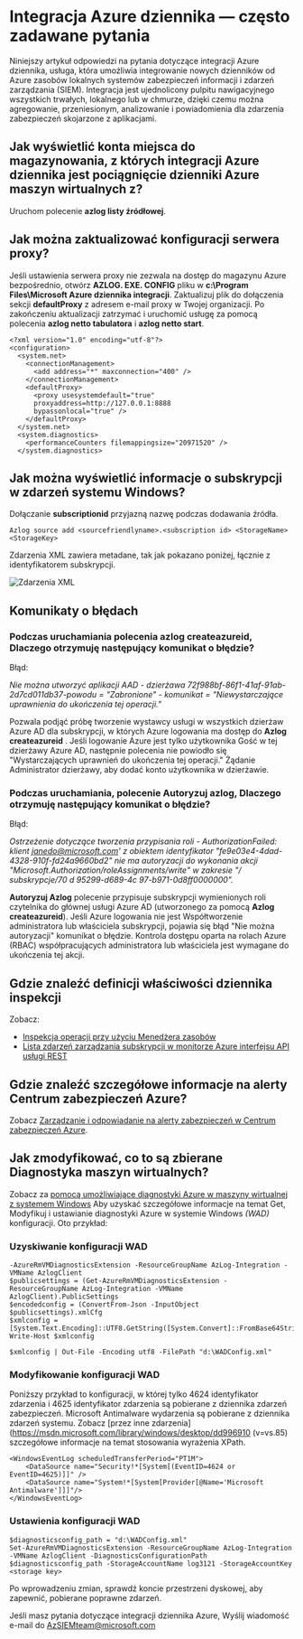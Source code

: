 <properties
   pageTitle="Integracja Azure dziennika — często zadawane pytania | Microsoft Azure"
   description="Niniejszy artykuł odpowiedzi na pytania dotyczące integracji Azure dziennika."
   services="security"
   documentationCenter="na"
   authors="TomShinder"
   manager="MBaldwin"
   editor="TerryLanfear"/>

<tags
   ms.service="security"
   ms.devlang="na"
   ms.topic="article"
   ms.tgt_pltfrm="na"
   ms.workload="na"
   ms.date="08/23/2016"
   ms.author="TomSh"/>

# <a name="azure-log-integration-frequently-asked-questions-faq"></a>Integracja Azure dziennika — często zadawane pytania

Niniejszy artykuł odpowiedzi na pytania dotyczące integracji Azure dziennika, usługa, która umożliwia integrowanie nowych dzienników od Azure zasobów lokalnych systemów zabezpieczeń informacji i zdarzeń zarządzania (SIEM). Integracja jest ujednolicony pulpitu nawigacyjnego wszystkich trwałych, lokalnego lub w chmurze, dzięki czemu można agregowanie, przeniesionym, analizowanie i powiadomienia dla zdarzenia zabezpieczeń skojarzone z aplikacjami.

## <a name="how-can-i-see-the-storage-accounts-from-which-azure-log-integration-is-pulling-azure-vm-logs-from"></a>Jak wyświetlić konta miejsca do magazynowania, z których integracji Azure dziennika jest pociągnięcie dzienniki Azure maszyn wirtualnych z?

Uruchom polecenie **azlog listy źródłowej**.

## <a name="how-can-i-update-the-proxy-configuration"></a>Jak można zaktualizować konfiguracji serwera proxy?

Jeśli ustawienia serwera proxy nie zezwala na dostęp do magazynu Azure bezpośrednio, otwórz **AZLOG. EXE. CONFIG** pliku w **c:\Program Files\Microsoft Azure dziennika integracji**. Zaktualizuj plik do dołączenia sekcji **defaultProxy** z adresem e-mail proxy w Twojej organizacji. Po zakończeniu aktualizacji zatrzymać i uruchomić usługę za pomocą polecenia **azlog netto tabulatora** i **azlog netto start**.

    <?xml version="1.0" encoding="utf-8"?>
    <configuration>
      <system.net>
        <connectionManagement>
          <add address="*" maxconnection="400" />
        </connectionManagement>
        <defaultProxy>
          <proxy usesystemdefault="true"
          proxyaddress=http://127.0.0.1:8888
          bypassonlocal="true" />
        </defaultProxy>
      </system.net>
      <system.diagnostics>
        <performanceCounters filemappingsize="20971520" />
      </system.diagnostics>   

## <a name="how-can-i-see-the-subscription-information-in-windows-events"></a>Jak można wyświetlić informacje o subskrypcji w zdarzeń systemu Windows?

Dołączanie **subscriptionid** przyjazną nazwę podczas dodawania źródła.

    Azlog source add <sourcefriendlyname>.<subscription id> <StorageName> <StorageKey>  

Zdarzenia XML zawiera metadane, tak jak pokazano poniżej, łącznie z identyfikatorem subskrypcji.

![Zdarzenia XML][1]

## <a name="error-messages"></a>Komunikaty o błędach

### <a name="when-running-command-azlog-createazureid-why-do-i-get-the-following-error"></a>Podczas uruchamiania polecenia **azlog createazureid**, Dlaczego otrzymuję następujący komunikat o błędzie?

Błąd:

  *Nie można utworzyć aplikacji AAD - dzierżawa 72f988bf-86f1-41af-91ab-2d7cd011db37-powodu = "Zabronione" - komunikat = "Niewystarczające uprawnienia do ukończenia tej operacji."*

Pozwala podjąć próbę tworzenie wystawcy usługi w wszystkich dzierżaw Azure AD dla subskrypcji, w których Azure logowania ma dostęp do **Azlog createazureid** . Jeśli logowanie Azure jest tylko użytkownika Gość w tej dzierżawy Azure AD, następnie polecenia nie powiodło się "Wystarczających uprawnień do ukończenia tej operacji." Żądanie Administrator dzierżawy, aby dodać konto użytkownika w dzierżawie.

### <a name="when-running-command-azlog-authorize-why-do-i-get-the-following-error"></a>Podczas uruchamiania, polecenie **Autoryzuj azlog**, Dlaczego otrzymuję następujący komunikat o błędzie?

Błąd:

  *Ostrzeżenie dotyczące tworzenia przypisania roli - AuthorizationFailed: klient janedo@microsoft.com' z obiektem identyfikator "fe9e03e4-4dad-4328-910f-fd24a9660bd2" nie ma autoryzacji do wykonania akcji "Microsoft.Authorization/roleAssignments/write" w zakresie "/ subskrypcje/70 d 95299-d689-4c 97-b971-0d8ff0000000".*

**Autoryzuj Azlog** polecenie przypisuje subskrypcji wymienionych roli czytelnika do głównej usługi Azure AD (utworzonego za pomocą **Azlog createazureid**). Jeśli Azure logowania nie jest Współtworzenie administratora lub właściciela subskrypcji, pojawia się błąd "Nie można autoryzacji" komunikat o błędzie. Kontrola dostępu oparta na rolach Azure (RBAC) współpracujących administratora lub właściciela jest wymagane do ukończenia tej akcji.

## <a name="where-can-i-find-the-definition-of-the-properties-in-audit-log"></a>Gdzie znaleźć definicji właściwości dziennika inspekcji

Zobacz:

- [Inspekcja operacji przy użyciu Menedżera zasobów](../resource-group-audit.md)
- [Lista zdarzeń zarządzania subskrypcji w monitorze Azure interfejsu API usługi REST](https://msdn.microsoft.com/library/azure/dn931934.aspx)

## <a name="where-can-i-find-details-on-azure-security-center-alerts"></a>Gdzie znaleźć szczegółowe informacje na alerty Centrum zabezpieczeń Azure?

Zobacz [Zarządzanie i odpowiadanie na alerty zabezpieczeń w Centrum zabezpieczeń Azure](../security-center/security-center-managing-and-responding-alerts.md).

## <a name="how-can-i-modify-what-is-collected-with-vm-diagnostics"></a>Jak zmodyfikować, co to są zbierane Diagnostyka maszyn wirtualnych?

Zobacz za [pomocą umożliwiające diagnostyki Azure w maszyny wirtualnej z systemem Windows](../virtual-machines/virtual-machines-windows-ps-extensions-diagnostics.md) Aby uzyskać szczegółowe informacje na temat Get, Modyfikuj i ustawianie diagnostyki Azure w systemie Windows *(WAD)* konfiguracji. Oto przykład:

### <a name="get-the-wad-config"></a>Uzyskiwanie konfiguracji WAD

    -AzureRmVMDiagnosticsExtension -ResourceGroupName AzLog-Integration -VMName AzlogClient
    $publicsettings = (Get-AzureRmVMDiagnosticsExtension -ResourceGroupName AzLog-Integration -VMName AzlogClient).PublicSettings
    $encodedconfig = (ConvertFrom-Json -InputObject $publicsettings).xmlCfg
    $xmlconfig = [System.Text.Encoding]::UTF8.GetString([System.Convert]::FromBase64String($encodedconfig))
    Write-Host $xmlconfig

    $xmlconfig | Out-File -Encoding utf8 -FilePath "d:\WADConfig.xml"

### <a name="modify-the-wad-config"></a>Modyfikowanie konfiguracji WAD

Poniższy przykład to konfiguracji, w której tylko 4624 identyfikator zdarzenia i 4625 identyfikator zdarzenia są pobierane z dziennika zdarzeń zabezpieczeń. Microsoft Antimalware wydarzenia są pobierane z dziennika zdarzeń systemu. Zobacz [przez inne zdarzenia] (https://msdn.microsoft.com/library/windows/desktop/dd996910 (v=vs.85) szczegółowe informacje na temat stosowania wyrażenia XPath.

    <WindowsEventLog scheduledTransferPeriod="PT1M">
        <DataSource name="Security!*[System[(EventID=4624 or EventID=4625)]]" />
        <DataSource name="System!*[System[Provider[@Name='Microsoft Antimalware']]]"/>
    </WindowsEventLog>

### <a name="set-the-wad-configuration"></a>Ustawienia konfiguracji WAD

    $diagnosticsconfig_path = "d:\WADConfig.xml"
    Set-AzureRmVMDiagnosticsExtension -ResourceGroupName AzLog-Integration -VMName AzlogClient -DiagnosticsConfigurationPath $diagnosticsconfig_path -StorageAccountName log3121 -StorageAccountKey <storage key>

Po wprowadzeniu zmian, sprawdź koncie przestrzeni dyskowej, aby zapewnić, pobierane poprawne zdarzeń.

Jeśli masz pytania dotyczące integracji dziennika Azure, Wyślij wiadomość e-mail do [AzSIEMteam@microsoft.com](mailto:AzSIEMteam@microsoft.com)

<!--Image references-->
[1]: ./media/security-azure-log-integration-faq/event-xml.png
